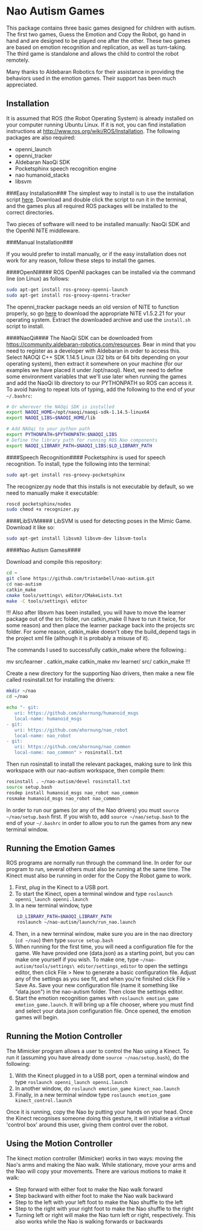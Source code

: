 Nao Autism Games
================

This package contains three basic games designed for children with autism. The first two games, Guess the Emotion and Copy the Robot, go hand in hand and are designed to be played one after the other. These two games are based on emotion recognition and replication, as well as turn-taking. The third game is standalone and allows the child to control the robot remotely.

Many thanks to Aldebaran Robotics for their assistance in providing the behaviors used in the emotion games. Their support has been much appreciated.

Installation
------------

It is assumed that ROS (the Robot Operating System) is already installed on your computer running Ubuntu Linux. If it is not, you can find installation instructions at http://www.ros.org/wiki/ROS/Installation. The following packages are also required:

+ openni_launch
+ openni_tracker
+ Aldebaran NaoQi SDK
+ Pocketsphinx speech recognition engine
+ nao humanoid_stacks
+ libsvm

###Easy Installation###
The simplest way to install is to use the installation script [here](https://dl.dropboxusercontent.com/u/50803462/installscript.sh). Download and double click the script to run it in the terminal, and the games plus all required ROS packages will be installed to the correct directories.

Two pieces of software will need to be installed manually: NaoQi SDK and the OpenNI NiTE middleware.

###Manual Installation###

If you would prefer to install manually, or if the easy installation does not work for any reason, follow these steps to install the games.

####OpenNI####
ROS OpenNI packages can be installed via the command line (on Linux) as follows:
```bash
sudo apt-get install ros-groovy-openni-launch 
sudo apt-get install ros-groovy-openni-tracker
```
The openni_tracker package needs an old version of NiTE to function properly, so go [here](http://www.openni.org/openni-sdk/openni-sdk-history-2/) to download the appropriate NiTE v1.5.2.21 for your operating system. Extract the downloaded archive and use the `install.sh` script to install.


####NaoQi####
The NaoQi SDK can be downloaded from https://community.aldebaran-robotics.com/resources. Bear in mind that you need to register as a developer with Aldebaran in order to access this. Select NAOQI C++ SDK 1.14.5 Linux (32 bits or 64 bits depending on your operating system), then extract it somewhere on your machine (for our examples we have placed it under /opt/naoqi). Next, we need to define some environment variables that we'll use later when running the games and add the NaoQi lib directory to our PYTHONPATH so ROS can access it. To avoid having to repeat lots of typing, add the following to the end of your `~/.bashrc`:
```bash
# Or wherever the NAOqi SDK is installed
export NAOQI_HOME=/opt/naoqi/naoqi-sdk-1.14.5-linux64
export NAOQI_LIBS=$NAOQI_HOME/lib

# Add NAOqi to your python path
export PYTHONPATH=$PYTHONPATH:$NAOQI_LIBS
# Define the library path for running ROS Nao components
export NAOQI_LIBRARY_PATH=$NAOQI_LIBS:$LD_LIBRARY_PATH
```

####Speech Recognition####
Pocketsphinx is used for speech recognition. To install, type the following into the terminal:
```bash 
sudo apt-get install ros-groovy-pocketsphinx
```

The recognizer.py node that this installs is not executable by default, so we need to manually make it executable:
```bash
roscd pocketsphinx/nodes
sudo chmod +x recognizer.py
```

####LibSVM####
LibSVM is used for detecting poses in the Mimic Game. Download it like so:
```bash
sudo apt-get install libsvm3 libsvm-dev libsvm-tools
```

####Nao Autism Games####

Download and compile this repository:
```bash
cd ~
git clone https://github.com/tristanbell/nao-autism.git
cd nao-autism
catkin_make
cmake tools/settings\ editor/CMakeLists.txt
make -C tools/settings\ editor
```
!!!
Also after libsvm has been installed, you will have to move the learner package out of the src folder, run catkin_make (I have to run it twice, for some reason) and then place the learner package back into the projects src folder. For some reason, catkin_make doesn't obey the build_depend tags in the project xml file (although it is probably a misuse of it).

The commands I used to successfully catkin_make where the following.:

mv src/learner .
catkin_make
catkin_make
mv learner/ src/
catkin_make
!!!

Create a new directory for the supporting Nao drivers, then make a new file called rosinstall.txt for installing the drivers:
```bash
mkdir ~/nao
cd ~/nao

echo "- git:
   uri: https://github.com/ahornung/humanoid_msgs
   local-name: humanoid_msgs
- git:
   uri: https://github.com/ahornung/nao_robot
   local-name: nao_robot
- git:
   uri: https://github.com/ahornung/nao_common
   local-name: nao_common" > rosinstall.txt
```
Then run rosinstall to install the relevant packages, making sure to link this workspace with our nao-autism workspace, then compile them:
```bash
rosinstall . ~/nao-autism/devel rosinstall.txt
source setup.bash
rosdep install humanoid_msgs nao_robot nao_common
rosmake humanoid_msgs nao_robot nao_common
```
In order to run our games (or any of the Nao drivers) you must `source ~/nao/setup.bash` first. If you wish to, add `source ~/nao/setup.bash` to the end of your `~/.bashrc` in order to allow you to run the games from any new terminal window.

Running the Emotion Games
-------------------------

ROS programs are normally run through the command line. In order for our program to run, several others must also be running at the same time. The Kinect must also be running in order for the Copy the Robot game to work.

1. First, plug in the Kinect to a USB port.
2. To start the Kinect, open a terminal window and type `roslaunch openni_launch openni.launch`
3. In a new terminal window, type

```bash
    LD_LIBRARY_PATH=$NAOQI_LIBRARY_PATH
    roslaunch ~/nao-autism/launch/run_nao.launch
```
4. Then, in a new terminal window, make sure you are in the nao directory (`cd ~/nao`) then type `source setup.bash`
5. When running for the first time, you will need a configuration file for the game. We have provided one (data.json) as a starting point, but you can make one yourself if you wish. To make one, type `~/nao-autism/tools/settings\ editor/settings_editor` to open the settings editor, then click File > New to generate a basic configuration file. Adjust any of the settings as you see fit, and when you're finished click File > Save As. Save your new configuration file (name it something like "data.json") in the nao-autism folder. Then close the settings editor.
6. Start the emotion recognition games with `roslaunch emotion_game emotion_game.launch`. It will bring up a file chooser, where you must find and select your data.json configuration file. Once opened, the emotion games will begin.

Running the Motion Controller
-----------------------------

The Mimicker program allows a user to control the Nao using a Kinect. To run it (assuming you have already done `source ~/nao/setup.bash`), do the following:

1. With the Kinect plugged in to a USB port, open a terminal window and type `roslaunch openni_launch openni.launch`
2. In another window, do `roslaunch emotion_game kinect_nao.launch`
3. Finally, in a new terminal window type `roslaunch emotion_game kinect_control.launch`

Once it is running, copy the Nao by putting your hands on your head. Once the Kinect recognises someone doing this gesture, it will initialise a virtual 'control box' around this user, giving them control over the robot.

Using the Motion Controller
---------------------------

The kinect motion controller (Mimicker) works in two ways: moving the Nao's arms and making the Nao walk. While stationary, move your arms and the Nao will copy your movements. There are various motions to make it walk:

+ Step forward with either foot to make the Nao walk forward
+ Step backward with either foot to make the Nao walk backward
+ Step to the left with your left foot to make the Nao shuffle to the left
+ Step to the right with your right foot to make the Nao shuffle to the right
+ Turning left or right will make the Nao turn left or right, respectively. This also works while the Nao is walking forwards or backwards
